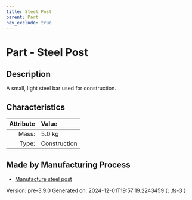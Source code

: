 ```yaml
---
title: Steel Post
parent: Part
nav_exclude: true
---
```

# Part - Steel Post

## Description
A small, light steel bar used for construction.

## Characteristics

| Attribute      | Value |
|--------:|:------|
|Mass:|5.0 kg|
|Type:|Construction|

## Made by Manufacturing Process

- [Manufacture steel post](../process/manufacture-steel-post.html)



Version: pre-3.9.0 Generated on: 2024-12-01T19:57:19.2243459
{: .fs-3 }

